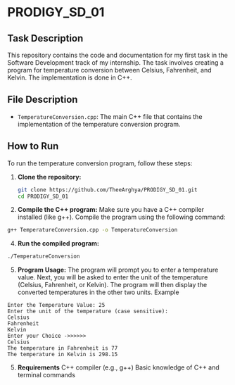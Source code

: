 # PRODIGY_SD_01

## Task Description
This repository contains the code and documentation for my first task in the Software Development track of my internship. The task involves creating a program for temperature conversion between Celsius, Fahrenheit, and Kelvin. The implementation is done in C++.

## File Description
- `TemperatureConversion.cpp`: The main C++ file that contains the implementation of the temperature conversion program.

## How to Run
To run the temperature conversion program, follow these steps:

1. **Clone the repository:**
   ```bash
   git clone https://github.com/TheeArghya/PRODIGY_SD_01.git
   cd PRODIGY_SD_01
2. **Compile the C++ program:**
Make sure you have a C++ compiler installed (like g++). Compile the program using the following command:
```bash
g++ TemperatureConversion.cpp -o TemperatureConversion
```
4. **Run the compiled program:**
```bash
./TemperatureConversion
```

5. **Program Usage:**
The program will prompt you to enter a temperature value.
Next, you will be asked to enter the unit of the temperature (Celsius, Fahrenheit, or Kelvin).
The program will then display the converted temperatures in the other two units.
Example

```
Enter the Temperature Value: 25
Enter the unit of the temperature (case sensitive):
Celsius
Fahrenheit
Kelvin
Enter your Choice ->>>>>> 
Celsius
The temperature in Fahrenheit is 77
The temperature in Kelvin is 298.15
```

5. **Requirements**
C++ compiler (e.g., g++)
Basic knowledge of C++ and terminal commands
